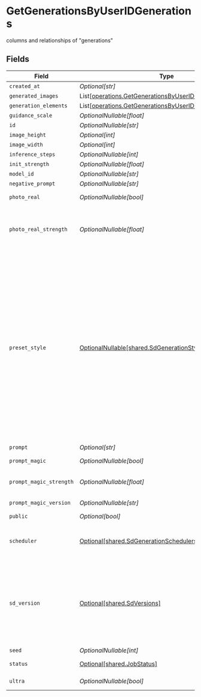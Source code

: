 # GetGenerationsByUserIDGenerations

columns and relationships of "generations"


## Fields

| Field                                                                                                                                                                                                                                                                                                                     | Type                                                                                                                                                                                                                                                                                                                      | Required                                                                                                                                                                                                                                                                                                                  | Description                                                                                                                                                                                                                                                                                                               |
| ------------------------------------------------------------------------------------------------------------------------------------------------------------------------------------------------------------------------------------------------------------------------------------------------------------------------- | ------------------------------------------------------------------------------------------------------------------------------------------------------------------------------------------------------------------------------------------------------------------------------------------------------------------------- | ------------------------------------------------------------------------------------------------------------------------------------------------------------------------------------------------------------------------------------------------------------------------------------------------------------------------- | ------------------------------------------------------------------------------------------------------------------------------------------------------------------------------------------------------------------------------------------------------------------------------------------------------------------------- |
| `created_at`                                                                                                                                                                                                                                                                                                              | *Optional[str]*                                                                                                                                                                                                                                                                                                           | :heavy_minus_sign:                                                                                                                                                                                                                                                                                                        | N/A                                                                                                                                                                                                                                                                                                                       |
| `generated_images`                                                                                                                                                                                                                                                                                                        | List[[operations.GetGenerationsByUserIDGeneratedImages](../../models/operations/getgenerationsbyuseridgeneratedimages.md)]                                                                                                                                                                                                | :heavy_minus_sign:                                                                                                                                                                                                                                                                                                        | N/A                                                                                                                                                                                                                                                                                                                       |
| `generation_elements`                                                                                                                                                                                                                                                                                                     | List[[operations.GetGenerationsByUserIDGenerationElements](../../models/operations/getgenerationsbyuseridgenerationelements.md)]                                                                                                                                                                                          | :heavy_minus_sign:                                                                                                                                                                                                                                                                                                        | N/A                                                                                                                                                                                                                                                                                                                       |
| `guidance_scale`                                                                                                                                                                                                                                                                                                          | *OptionalNullable[float]*                                                                                                                                                                                                                                                                                                 | :heavy_minus_sign:                                                                                                                                                                                                                                                                                                        | N/A                                                                                                                                                                                                                                                                                                                       |
| `id`                                                                                                                                                                                                                                                                                                                      | *OptionalNullable[str]*                                                                                                                                                                                                                                                                                                   | :heavy_minus_sign:                                                                                                                                                                                                                                                                                                        | N/A                                                                                                                                                                                                                                                                                                                       |
| `image_height`                                                                                                                                                                                                                                                                                                            | *Optional[int]*                                                                                                                                                                                                                                                                                                           | :heavy_minus_sign:                                                                                                                                                                                                                                                                                                        | N/A                                                                                                                                                                                                                                                                                                                       |
| `image_width`                                                                                                                                                                                                                                                                                                             | *Optional[int]*                                                                                                                                                                                                                                                                                                           | :heavy_minus_sign:                                                                                                                                                                                                                                                                                                        | N/A                                                                                                                                                                                                                                                                                                                       |
| `inference_steps`                                                                                                                                                                                                                                                                                                         | *OptionalNullable[int]*                                                                                                                                                                                                                                                                                                   | :heavy_minus_sign:                                                                                                                                                                                                                                                                                                        | N/A                                                                                                                                                                                                                                                                                                                       |
| `init_strength`                                                                                                                                                                                                                                                                                                           | *OptionalNullable[float]*                                                                                                                                                                                                                                                                                                 | :heavy_minus_sign:                                                                                                                                                                                                                                                                                                        | N/A                                                                                                                                                                                                                                                                                                                       |
| `model_id`                                                                                                                                                                                                                                                                                                                | *OptionalNullable[str]*                                                                                                                                                                                                                                                                                                   | :heavy_minus_sign:                                                                                                                                                                                                                                                                                                        | N/A                                                                                                                                                                                                                                                                                                                       |
| `negative_prompt`                                                                                                                                                                                                                                                                                                         | *OptionalNullable[str]*                                                                                                                                                                                                                                                                                                   | :heavy_minus_sign:                                                                                                                                                                                                                                                                                                        | N/A                                                                                                                                                                                                                                                                                                                       |
| `photo_real`                                                                                                                                                                                                                                                                                                              | *OptionalNullable[bool]*                                                                                                                                                                                                                                                                                                  | :heavy_minus_sign:                                                                                                                                                                                                                                                                                                        | If photoReal feature was used.                                                                                                                                                                                                                                                                                            |
| `photo_real_strength`                                                                                                                                                                                                                                                                                                     | *OptionalNullable[float]*                                                                                                                                                                                                                                                                                                 | :heavy_minus_sign:                                                                                                                                                                                                                                                                                                        | Depth of field of photoReal used. 0.55 is low, 0.5 is medium, and 0.45 is high. Default is 0.55.                                                                                                                                                                                                                          |
| `preset_style`                                                                                                                                                                                                                                                                                                            | [OptionalNullable[shared.SdGenerationStyle]](../../models/shared/sdgenerationstyle.md)                                                                                                                                                                                                                                    | :heavy_minus_sign:                                                                                                                                                                                                                                                                                                        | The style to generate images with. When photoReal is enabled, refer to the Guide section for a full list. When alchemy is disabled, use LEONARDO or NONE. When alchemy is enabled, use ANIME, CREATIVE, DYNAMIC, ENVIRONMENT, GENERAL, ILLUSTRATION, PHOTOGRAPHY, RAYTRACED, RENDER_3D, SKETCH_BW, SKETCH_COLOR, or NONE. |
| `prompt`                                                                                                                                                                                                                                                                                                                  | *Optional[str]*                                                                                                                                                                                                                                                                                                           | :heavy_minus_sign:                                                                                                                                                                                                                                                                                                        | N/A                                                                                                                                                                                                                                                                                                                       |
| `prompt_magic`                                                                                                                                                                                                                                                                                                            | *OptionalNullable[bool]*                                                                                                                                                                                                                                                                                                  | :heavy_minus_sign:                                                                                                                                                                                                                                                                                                        | If prompt magic was used.                                                                                                                                                                                                                                                                                                 |
| `prompt_magic_strength`                                                                                                                                                                                                                                                                                                   | *OptionalNullable[float]*                                                                                                                                                                                                                                                                                                 | :heavy_minus_sign:                                                                                                                                                                                                                                                                                                        | Strength of prompt magic used.                                                                                                                                                                                                                                                                                            |
| `prompt_magic_version`                                                                                                                                                                                                                                                                                                    | *OptionalNullable[str]*                                                                                                                                                                                                                                                                                                   | :heavy_minus_sign:                                                                                                                                                                                                                                                                                                        | Version of prompt magic used.                                                                                                                                                                                                                                                                                             |
| `public`                                                                                                                                                                                                                                                                                                                  | *Optional[bool]*                                                                                                                                                                                                                                                                                                          | :heavy_minus_sign:                                                                                                                                                                                                                                                                                                        | N/A                                                                                                                                                                                                                                                                                                                       |
| `scheduler`                                                                                                                                                                                                                                                                                                               | [Optional[shared.SdGenerationSchedulers]](../../models/shared/sdgenerationschedulers.md)                                                                                                                                                                                                                                  | :heavy_minus_sign:                                                                                                                                                                                                                                                                                                        | The scheduler to generate images with. Defaults to EULER_DISCRETE if not specified.                                                                                                                                                                                                                                       |
| `sd_version`                                                                                                                                                                                                                                                                                                              | [Optional[shared.SdVersions]](../../models/shared/sdversions.md)                                                                                                                                                                                                                                                          | :heavy_minus_sign:                                                                                                                                                                                                                                                                                                        | The base version of stable diffusion to use if not using a custom model. v1_5 is 1.5, v2 is 2.1, if not specified it will default to v1_5. Also includes SDXL and SDXL Lightning models                                                                                                                                   |
| `seed`                                                                                                                                                                                                                                                                                                                    | *OptionalNullable[int]*                                                                                                                                                                                                                                                                                                   | :heavy_minus_sign:                                                                                                                                                                                                                                                                                                        | N/A                                                                                                                                                                                                                                                                                                                       |
| `status`                                                                                                                                                                                                                                                                                                                  | [Optional[shared.JobStatus]](../../models/shared/jobstatus.md)                                                                                                                                                                                                                                                            | :heavy_minus_sign:                                                                                                                                                                                                                                                                                                        | The status of the current task.                                                                                                                                                                                                                                                                                           |
| `ultra`                                                                                                                                                                                                                                                                                                                   | *OptionalNullable[bool]*                                                                                                                                                                                                                                                                                                  | :heavy_minus_sign:                                                                                                                                                                                                                                                                                                        | If ultra generation mode was used.                                                                                                                                                                                                                                                                                        |